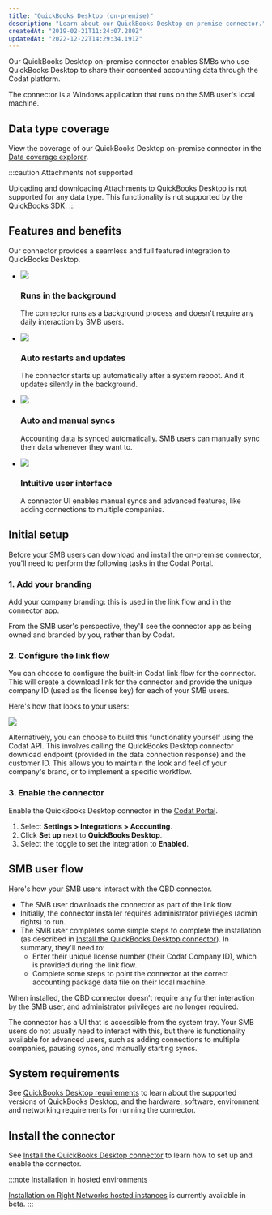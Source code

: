 ```yaml
---
title: "QuickBooks Desktop (on-premise)"
description: "Learn about our QuickBooks Desktop on-premise connector."
createdAt: "2019-02-21T11:24:07.280Z"
updatedAt: "2022-12-22T14:29:34.191Z"
---
```


Our QuickBooks Desktop on-premise connector enables SMBs who use QuickBooks Desktop to share their consented accounting data through the Codat platform.

The connector is a Windows application that runs on the SMB user's local machine.

## Data type coverage

View the coverage of our QuickBooks Desktop on-premise connector in the <a className="external" href="https://knowledge.codat.io/supported-features/accounting?view=tab-by-integration&integrationKey=pqsw" target="_blank">Data coverage explorer</a>.

:::caution Attachments not supported

Uploading and downloading Attachments to QuickBooks Desktop is not supported for any data type. This functionality is not supported by the QuickBooks SDK.
:::

## Features and benefits

Our connector provides a seamless and full featured integration to QuickBooks Desktop.

<ul className="card-container col-2">
  <li className="card">
    <div class="header">
      <img
        src="https://www.codat.io/wp-content/themes/class/dist/images/copy-feature-bullet.svg"
        class="mini-icon"
      />
      <h3>Runs in the background</h3>
    </div>
    <p>
      The connector runs as a background process and doesn't require any daily
      interaction by SMB users.
    </p>
  </li>
  <li className="card">
    <div class="header">
      <img
        src="https://www.codat.io/wp-content/themes/class/dist/images/copy-feature-bullet.svg"
        class="mini-icon"
      />
      <h3>Auto restarts and updates</h3>
    </div>
    <p>
      The connector starts up automatically after a system reboot. And it
      updates silently in the background.
    </p>
  </li>
  <li className="card">
    <div class="header">
      <img
        src="https://www.codat.io/wp-content/themes/class/dist/images/copy-feature-bullet.svg"
        class="mini-icon"
      />
      <h3>Auto and manual syncs</h3>
    </div>
    <p>
      Accounting data is synced automatically. SMB users can manually sync their
      data whenever they want to.
    </p>
  </li>
  <li className="card">
    <div class="header">
      <img
        src="https://www.codat.io/wp-content/themes/class/dist/images/copy-feature-bullet.svg"
        class="mini-icon"
      />
      <h3>Intuitive user interface</h3>
    </div>
    <p>
      A connector UI enables manual syncs and advanced features, like adding
      connections to multiple companies.
    </p>
  </li>
</ul>

## Initial setup

Before your SMB users can download and install the on-premise connector, you'll need to perform the following tasks in the Codat Portal.

### 1. Add your branding

Add your company branding: this is used in the link flow and in the connector app.

From the SMB user's perspective, they'll see the connector app as being owned and branded by you, rather than by Codat.

### 2. Configure the link flow

You can choose to configure the built-in Codat link flow for the connector. This will create a download link for the connector and provide the unique company ID (used as the license key) for each of your SMB users.

Here's how that looks to your users:

![](/img/old/c266e47-qbd-connector_download-page-end-of-link-flow.png)

Alternatively, you can choose to build this functionality yourself using the Codat API. This involves calling the QuickBooks Desktop connector download endpoint (provided in the data connection response) and the customer ID. This allows you to maintain the look and feel of your company's brand, or to implement a specific workflow.

### 3. Enable the connector

Enable the QuickBooks Desktop connector in the <a className="external" href="https://app.codat.io/" target="_blank">Codat Portal</a>.

1. Select **Settings > Integrations > Accounting**.
2. Click **Set up** next to **QuickBooks Desktop**.
3. Select the toggle to set the integration to **Enabled**.

## SMB user flow

Here's how your SMB users interact with the QBD connector.

- The SMB user downloads the connector as part of the link flow.
- Initially, the connector installer requires administrator privileges (admin rights) to run.
- The SMB user completes some simple steps to complete the installation (as described in [Install the QuickBooks Desktop connector](/installing-the-quickbooks-connector)). In summary, they'll need to:
  - Enter their unique license number (their Codat Company ID), which is provided during the link flow.
  - Complete some steps to point the connector at the correct accounting package data file on their local machine.

When installed, the QBD connector doesn’t require any further interaction by the SMB user, and administrator privileges are no longer required.

The connector has a UI that is accessible from the system tray. Your SMB users do not usually need to interact with this, but there is functionality available for advanced users, such as adding connections to multiple companies, pausing syncs, and manually starting syncs.

## System requirements

See [QuickBooks Desktop requirements](/software-and-hardware-requirements) to learn about the supported versions of QuickBooks Desktop, and the hardware, software, environment and networking requirements for running the connector.

## Install the connector

See [Install the QuickBooks Desktop connector](/installing-the-quickbooks-connector) to learn how to set up and enable the connector.

:::note Installation in hosted environments

[Installation on Right Networks hosted instances](/integrations/accounting/quickboksdesktop/install-qbd-connector-right-networks) is currently available in beta.
:::
